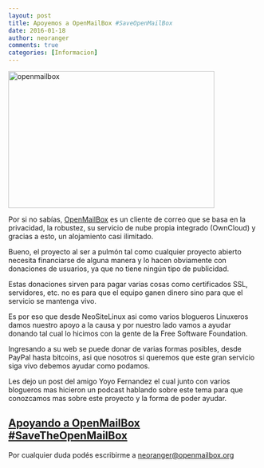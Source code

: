 ```yaml
---
layout: post
title: Apoyemos a OpenMailBox #SaveOpenMailBox
date: 2016-01-18
author: neoranger
comments: true
categories: [Informacion]
---
```

<img class="  wp-image-2672 aligncenter" src="https://blogneositelinux.files.wordpress.com/2016/10/openmailbox.jpg" alt="openmailbox" width="413" height="275" />

Por si no sabías, <a href="http://www.openmailbox.org">OpenMailBox</a> es un cliente de correo que se basa en la privacidad, la robustez, su servicio de nube propia integrado (OwnCloud) y gracias a esto, un alojamiento casi ilimitado.

Bueno, el proyecto al ser a pulmón tal como cualquier proyecto abierto necesita financiarse de alguna manera y lo hacen obviamente con donaciones de usuarios, ya que no tiene ningún tipo de publicidad.

Estas donaciones sirven para pagar varias cosas como certificados SSL, servidores, etc. no es para que el equipo ganen dinero sino para que el servicio se mantenga vivo.

Es por eso que desde NeoSiteLinux asi como varios blogueros Linuxeros damos nuestro apoyo a la causa y por nuestro lado vamos a ayudar donando tal cual lo hicimos con la gente de la Free Software Foundation.

Ingresando a su web se puede donar de varias formas posibles, desde PayPal hasta bitcoins, asi que nosotros si queremos que este gran servicio siga vivo debemos ayudar como podamos.

Les dejo un post del amigo Yoyo Fernandez el cual junto con varios blogueros mas hicieron un podcast hablando sobre este tema para que conozcamos mas sobre este proyecto y la forma de poder ayudar.

<h2 class="post-title entry-title"><a href="http://salmorejogeek.com/2016/01/16/apoyando-a-openmailbox-savetheopenmailbox/" rel="bookmark">Apoyando a OpenMailBox #SaveTheOpenMailBox</a></h2>

Por cualquier duda podés escribirme a neoranger@openmailbox.org
